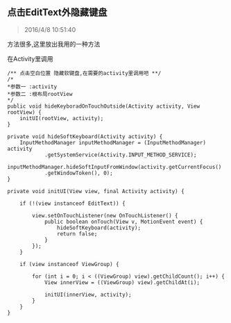 ## 点击EditText外隐藏键盘 ##
> 2016/4/8 10:51:40 

方法很多,这里放出我用的一种方法

在Activity里调用

	/** 点击空白位置 隐藏软键盘,在需要的activity里调用吧 **/
	/*
	*参数一 :activity
	*参数二 :根布局rootView
	*/
	public void hideKeyboradOnTouchOutside(Activity activity, View rootView) {
		initUI(rootView, activity);
	}

	private void hideSoftKeyboard(Activity activity) {
		InputMethodManager inputMethodManager = (InputMethodManager) activity
				.getSystemService(Activity.INPUT_METHOD_SERVICE);
		inputMethodManager.hideSoftInputFromWindow(activity.getCurrentFocus()
				.getWindowToken(), 0);
	}

	private void initUI(View view, final Activity activity) {

		if (!(view instanceof EditText)) {
			
			view.setOnTouchListener(new OnTouchListener() {
				public boolean onTouch(View v, MotionEvent event) {
					hideSoftKeyboard(activity); 
					return false;
				}
			});
		}

		if (view instanceof ViewGroup) {
			
			for (int i = 0; i < ((ViewGroup) view).getChildCount(); i++) {
				View innerView = ((ViewGroup) view).getChildAt(i);
				
				initUI(innerView, activity);
			}
		}
	}
